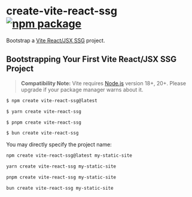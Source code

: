 # create-vite-react-ssg <a href="https://npmjs.com/package/create-vite-react-ssg"><img src="https://img.shields.io/npm/v/create-vite-react-ssg" alt="npm package"></a>

Bootstrap a [Vite React/JSX SSG](https://www.npmjs.com/package/vite-reactjsx-ssg) project.

## Bootstrapping Your First Vite React/JSX SSG Project

> **Compatibility Note:**
> Vite requires [Node.js](https://nodejs.org/en/) version 18+, 20+. Please upgrade if your package manager warns about it.

```bash
$ npm create vite-react-ssg@latest
```

```bash
$ yarn create vite-react-ssg
```

```bash
$ pnpm create vite-react-ssg
```

```bash
$ bun create vite-react-ssg
```

You may directly specify the project name:

```bash
npm create vite-react-ssg@latest my-static-site
```

```bash
yarn create vite-react-ssg my-static-site
```

```bash
pnpm create vite-react-ssg my-static-site
```

```bash
bun create vite-react-ssg my-static-site
```

